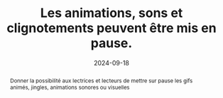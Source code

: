 ---
title: "Les animations, sons et clignotements peuvent être mis en pause. "
abstract: "Donner la possibilité aux lectrices et lecteurs de mettre sur pause les gifs animés, jingles, animations sonores ou visuelles"
categories: 
    - "Images et médias"
agrege: O4121-E032
opquast: '4 121'
indiceebook: '32'
description: "Règle n° 032"
before: "031"
weight: "032"
after: "033"
actif: '1'
layout: rules
date: 2024-09-18
tags: 
    - "Accessibilité"
    - ""
objectif: 
    - "Laisser à l'utilisateur le contrôle des animations lors de la consultation du contenu."
    - "Permettre la consultation pas à pas d'animations séquentielles ou de contenus sonores."
    - "Rendre accessible des contenus aux personnes handicapées"
Meo: 
    - "Pour les  animation visuelle d’une durée > 5 secondes ou un son d’une durée > 3 secondes, doter systématiquement l'objet multimédia des moyens de contrôle nécessaires&nbsp;: démarrage, arrêt, muet ou volume. Ne pas utiliser de graphismes animés non contrôlables ou partiellement contrôlables par l'utilisateur (images gif animées en particulier). Dans les métadonnées de l’OPF, indiquer ces métadonnées&nbsp;: <meta property=schema:accessibilityHazard>noFlashingHazard</meta> <meta property=schema:accessibilityHazard>noMotionSimulationHazard</meta><meta property=schema:accessibilityHazard>noSoundHazard</meta>"
Controle: 
    - "Dans chaque page contenant une animation visuelle ou un son&nbsp;: Contrôler la possibilité de stopper l'animation, le son ou le clignotement (pause, redémarrage, volume sonore le cas échéant)."
epubcheck: false
ace: false
humancheck: true
OPFmetadata: 
    - "schema accessibilityHazard noFlashingHazard"
    - "schema:accessibilityHazard noMotionSimulationHazard"
    - "schema:accessibilityHazard noSoundHazard"
onixmetadata: ""
ReadiumGoToolkit: 
Source: 
    - "Opquast"
Referentiel: 
    - ""
steps: 
    - "Projet éditorial"
---